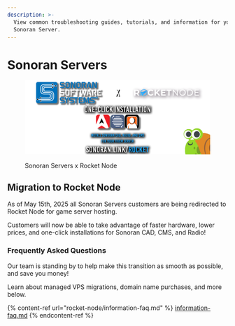 ```yaml
---
description: >-
  View common troubleshooting guides, tutorials, and information for your
  Sonoran Server.
---
```


# Sonoran Servers

<figure><img src=".gitbook/assets/SONORAN_X_ROCKETNODE_10_4 (2).png" alt=""><figcaption><p>Sonoran Servers x Rocket Node</p></figcaption></figure>

## Migration to Rocket Node

As of May 15th, 2025 all Sonoran Servers customers are being redirected to Rocket Node for game server hosting.

Customers will now be able to take advantage of faster hardware, lower prices, and one-click installations for Sonoran CAD, CMS, and Radio!

### Frequently Asked Questions

Our team is standing by to help make this transition as smooth as possible, and save you money!

Learn about managed VPS migrations, domain name purchases, and more below.

{% content-ref url="rocket-node/information-faq.md" %}
[information-faq.md](rocket-node/information-faq.md)
{% endcontent-ref %}
